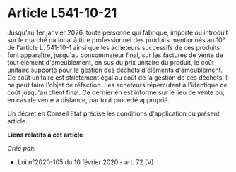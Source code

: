 # Article L541-10-21

Jusqu'au 1er janvier 2026, toute personne qui fabrique, importe ou introduit sur le marché national à titre professionnel des
produits mentionnés au 10° de l'article L. 541-10-1 ainsi que les acheteurs successifs de ces produits font apparaître,
jusqu'au consommateur final, sur les factures de vente de tout élément d'ameublement, en sus du prix unitaire du produit, le
coût unitaire supporté pour la gestion des déchets d'éléments d'ameublement. Ce coût unitaire est strictement égal au coût de
la gestion de ces déchets. Il ne peut faire l'objet de réfaction. Les acheteurs répercutent à l'identique ce coût jusqu'au
client final. Ce dernier en est informé sur le lieu de vente ou, en cas de vente à distance, par tout procédé approprié.

Un décret en Conseil Etat précise les conditions d'application du présent article.

**Liens relatifs à cet article**

_Créé par_:

  - Loi n°2020-105 du 10 février 2020 - art. 72 (V)
